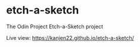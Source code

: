 # etch-a-sketch
The Odin Project Etch-a-Sketch project

Live view: https://kanjen22.github.io/etch-a-sketch/
